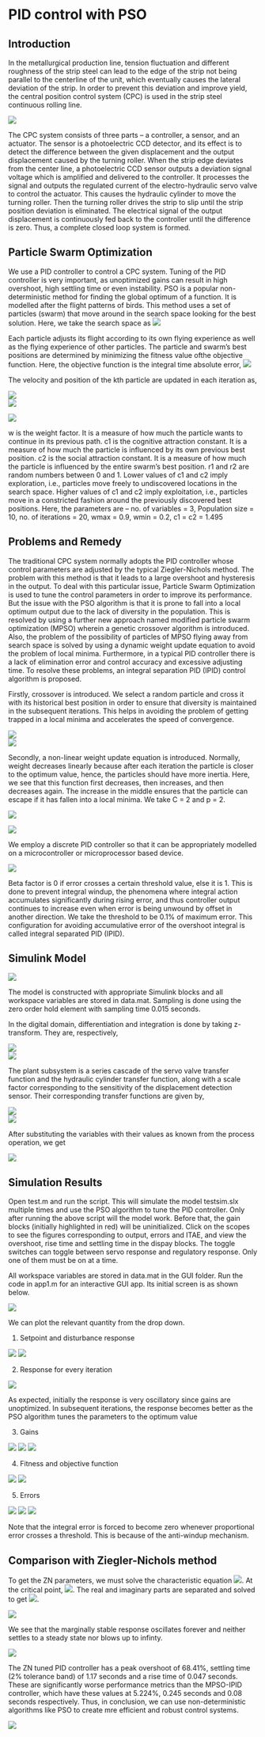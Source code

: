# PID control with PSO

## Introduction

In the metallurgical production line, tension fluctuation and different roughness of the strip steel can lead to the edge of the strip not being parallel to the centerline of the unit, which eventually causes the lateral deviation of the strip. In order to prevent this deviation and improve yield, the central position control system (CPC) is used in the strip steel continuous rolling line.

![](figures/CPC.png)

The CPC system consists of three parts – a controller, a sensor, and an actuator. The sensor is a photoelectric CCD detector, and its effect is to detect the difference between the given displacement and the output displacement caused by the turning roller. When the strip edge deviates from the center line, a photoelectric CCD sensor outputs a deviation signal voltage which is amplified and delivered to the controller. It processes the signal and outputs the regulated current of the electro-hydraulic servo valve to control the actuator. This causes the hydraulic cylinder to move the turning roller. Then the turning roller drives the strip to slip until the strip position deviation is eliminated. The electrical signal of the output displacement is continuously fed back to the controller until the difference is zero. Thus, a complete closed loop system is formed.

## Particle Swarm Optimization

We use a PID controller to control a CPC system. Tuning of the PID controller is very important, as unoptimized gains can result in high overshoot, high settling time or even instability. PSO is a popular non-deterministic method for finding the global optimum of a function. It is modelled after the flight patterns of birds. This method uses a set of particles (swarm) that move around in the search space looking for the best solution. Here, we take the search space as <img src="https://render.githubusercontent.com/render/math?math=\K_p \in [0.015, 0.5], K_i \in [0.0001, 0.15], K_d \in [0.0001, 0.15]">

Each particle adjusts its flight according to its own flying experience as well as the flying experience of other particles. The particle and swarm’s best positions are determined by minimizing the fitness value ofthe objective function. Here, the objective function is the integral time absolute error, <img src="https://render.githubusercontent.com/render/math?math=ITAE = \int_0^\infty t \left|e(t)\right| dt \approx \sum_{n=0}^\infty t_n \left|e[nT_s]\right|T_s">

The velocity and position of the kth particle are updated in each iteration as,

<img src="https://render.githubusercontent.com/render/math?math=\textbf{v}_k(t %2B 1) = w\textbf{v}_k(t) %2B c_1r_1\left(\textbf{P}_{\text{best},k}(t) - \textbf{x}_k(t)\right) %2B c_1r_1\left(\textbf{G}_{\text{best},k}(t) - \textbf{x}_k(t)\right)"><br>
<img src="https://render.githubusercontent.com/render/math?math=\textbf{x}_k(t %2B 1) = \textbf{x}_k(t) %2B \textbf{v}_k(t %2B 1)">

![](figures/PSO.png)

w is the weight factor. It is a measure of how much the particle wants to continue in its previous path. c1 is the cognitive attraction constant. It is a measure of how much the particle is influenced by its own previous best position. c2 is the social attraction constant. It is a measure of how much the particle is influenced by the entire swarm’s best position. r1 and r2 are random numbers between 0 and 1. Lower values of c1 and c2 imply exploration, i.e., particles move freely to undiscovered locations in the search space. Higher values of c1 and c2 imply exploitation, i.e., particles move in a constricted fashion around the previously discovered best positions. Here, the parameters are – no. of variables = 3, Population size = 10, no. of iterations = 20, wmax = 0.9, wmin = 0.2, c1 = c2 = 1.495

## Problems and Remedy

The traditional CPC system normally adopts the PID controller whose control parameters are adjusted by the typical Ziegler-Nichols method. The problem with this method is that it leads to a large overshoot and hysteresis in the output. To deal with this particular issue, Particle Swarm Optimization is used to tune the control parameters in order to improve its performance. But the issue with the PSO algorithm is that it is prone to fall into a local optimum output due to the lack of diversity in the population. This is resolved by using a further new approach named modified particle swarm optimization (MPSO) wherein a genetic crossover algorithm is introduced. Also, the problem of the possibility of particles of MPSO flying away from search space is solved by using a dynamic weight update equation to avoid the problem of local minima. Furthermore, in a typical PID controller there is a lack of elimination error and control accuracy and excessive adjusting time. To resolve these problems, an integral separation PID (IPID) control algorithm is proposed.

Firstly, crossover is introduced. We select a random particle and cross it with its historical best position in order to ensure that diversity is maintained in the subsequent iterations. This helps in avoiding the problem of getting trapped in a local minima and accelerates the speed of convergence.

<img src="https://render.githubusercontent.com/render/math?math=\textbf{x}_i(t %2B 1) = \alpha\textbf{x}_i(t) %2B (1-\alpha)\textbf{x}_j(t)"><br>
<img src="https://render.githubusercontent.com/render/math?math=\textbf{x}_j(t %2B 1) = \alpha\textbf{x}_j(t) %2B (1-\alpha)\textbf{x}_i(t)">

Secondly, a non-linear weight update equation is introduced. Normally, weight decreases linearly because after each iteration the particle is closer to the optimum value, hence, the particles should have more inertia. Here, we see that this function first decreases, then increases, and then decreases again. The increase in the middle ensures that the particle can escape if it has fallen into a local minima. We take C = 2 and p = 2.

<img src="https://render.githubusercontent.com/render/math?math=w(t) = 1 - \left(w_{\text{max}}e^{\frac{-(t-1)}{\text{iter}_\text{max}}}%2B \cfrac{1}{2C}w_{\text{min}}\ln(t) - \left|\cfrac{\text{iter}_\text{max}-t}{p\cdot\text{iter}_\text{max}}\right|\right)">

![](figures/weight.png)

We employ a discrete PID controller so that it can be appropriately modelled on a microcontroller or microprocessor based device.

<img src="https://render.githubusercontent.com/render/math?math=u[nT_s] = K_p\left(e[nT_s] %2B \beta K_i\sum_{j=0}^n e[jT_s] %2B K_d(e[nT_s]-e[(n-1)T_s])\right)">

Beta factor is 0 if error crosses a certain threshold value, else it is 1. This is done to prevent integral windup, the phenomena where integral action accumulates significantly during rising error, and thus controller output continues to increase even when error is being unwound by offset in another direction. We take the threshold to be 0.1% of maximum error. This configuration for avoiding accumulative error of the overshoot integral is called integral separated PID (IPID).

## Simulink Model

![](figures/model.png)

The model is constructed with appropriate Simulink blocks and all workspace variables are stored in data.mat. Sampling is done using the zero order hold element with sampling time 0.015 seconds.

In the digital domain, differentiation and integration is done by taking z-transform. They are, respectively,

<img src="https://render.githubusercontent.com/render/math?math=y[n] = x[n]-x[n-1] \implies Y(z) = (1-z^{-1})X(z)"><br>
<img src="https://render.githubusercontent.com/render/math?math=y[n] = y[n-1] %2B x[n] \implies Y(z) = \cfrac{z^{-1}}{1-z^{-1}}X(z)">

The plant subsystem is a series cascade of the servo valve transfer function and the hydraulic cylinder transfer function, along with a scale factor corresponding to the sensitivity of the displacement detection sensor. Their corresponding transfer functions are given by,

<img src="https://render.githubusercontent.com/render/math?math=G_{sv}(s) = \cfrac{K_{sv}}{\cfrac{s^2}{\omega_{sv}^2} %2B \cfrac{2\zeta_{sv}s}{\omega_{sv}} %2B 1}"><br>
<img src="https://render.githubusercontent.com/render/math?math=G_{h}(s) = \cfrac{\cfrac{1}{A_p}}{s\left(\cfrac{s^2}{\omega_h^2} %2B \cfrac{2\zeta_h s}{\omega_h} %2B 1\right)}">

After substituting the variables with their values as known from the process operation, we get

![](figures/plant.png)

## Simulation Results

Open test.m and run the script. This will simulate the model testsim.slx multiple times and use the PSO algorithm to tune the PID controller. Only after running the above script will the model work. Before that, the gain blocks (initially highlighted in red) will be uninitialized. Click on the scopes to see the figures corresponding to output, errors and ITAE, and view the overshoot, rise time and settling time in the dispay blocks. The toggle switches can toggle between servo response and regulatory response. Only one of them must be on at a time. 

All workspace variables are stored in data.mat in the GUI folder. Run the code in app1.m for an interactive GUI app. Its initial screen is as shown below.

![](figures/init_screen.png)

We can plot the relevant quantity from the drop down.

1. Setpoint and disturbance response

![](figures/pso_servo.png)
![](figures/pso_regulatory.png)

2. Response for every iteration

![](figures/op_per_iter.gif)

As expected, initially the response is very oscillatory since gains are unoptimized. In subsequent iterations, the response becomes better as the PSO algorithm tunes the parameters to the optimum value

3. Gains

![](figures/prop_gain.png)
![](figures/int_gain.png)
![](figures/der_gain.png)

4. Fitness and objective function

![](figures/fitness.png)
![](figures/obj_func.png)

5. Errors

![](figures/prop_err.png)
![](figures/int_err.png)
![](figures/der_err.png)

Note that the integral error is forced to become zero whenever proportional error crosses a threshold. This is because of the anti-windup mechanism.

## Comparison with Ziegler-Nichols method

To get the ZN parameters, we must solve the characteristic equation <img src="https://render.githubusercontent.com/render/math?math=1 %2B G_p K_u = 0">. At the critical point, <img src="https://render.githubusercontent.com/render/math?math=s = j\omega">. The real and imaginary parts are separated and solved to get <img src="https://render.githubusercontent.com/render/math?math=K_u = 0.578, P_u = \cfrac{2\pi}{\omega} = 0.0898">.

<img src="https://render.githubusercontent.com/render/math?math=\therefore K_c = \cfrac{K_u}{1.7} = 0.3453, \tau_I = \cfrac{P_u}{2} = 0.0456, \tau_D = \cfrac{P_u}{8} = 0.0114">

We see that the marginally stable response oscillates forever and neither settles to a steady state nor blows up to infinty.

![](figures/critical.png)

The ZN tuned PID controller has a peak overshoot of 68.41%, settling time (2% tolerance band) of 1.17 seconds and a rise time of 0.047 seconds. These are significantly worse performance metrics than the MPSO-IPID controller, which have these values at 5.224%, 0.245 seconds and 0.08 seconds respectively. Thus, in conclusion, we can use non-deterministic algorithms like PSO to create mre efficient and robust control systems.

![](figures/zn_servo.png)